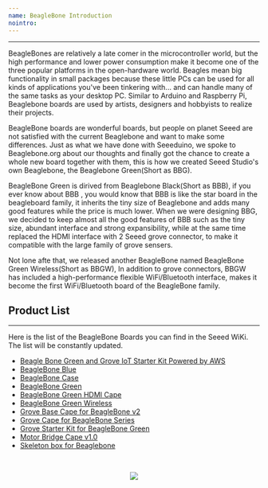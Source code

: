 ```yaml
---
name: BeagleBone Introduction
nointro:
---
```


---
BeagleBones are relatively a late comer in the microcontroller world, but the high performance and lower power consumption make it become one of the three popular platforms in the open-hardware world. Beagles mean big functionality in small packages because these little PCs can be used for all kinds of applications you've been tinkering with... and can handle many of the same tasks as your desktop PC. Similar to Arduino and Raspberry Pi, Beaglebone boards are used by artists, designers and hobbyists to realize their projects.

BeagleBone boards are wonderful boards, but people on planet Seeed are not satisfied with the current Beaglebone and want to make some differences. Just as what we have done with Seeeduino, we spoke to Beaglebone.org about our thoughts and finally got the chance to create a whole new board together with them, this is how we created Seeed Studio's own Beaglebone, the Beaglebone Green(Short as BBG).

BeagleBone Green is dirived from Beaglebone Black(Short as BBB), if you ever know about BBB , you would know that BBB is like the star board in the beagleboard family, it inherits the tiny size of Beaglebone and adds many good features while the price is much lower. When we were designing BBG, we decided to keep almost all the good features of BBB such as the tiny size, abundant interface and strong expansibility, while at the same time replaced the HDMI interface with 2 Seeed grove connector, to make it compatible with the large family of grove sensers.

Not lone afte that, we released another BeagleBone named BeagleBone Green Wireless(Short as BBGW), In addition to grove connectors, BBGW has included a high-performance flexible WiFi/Bluetooth interface, makes it become the first WiFi/Bluetooth board of the BeagleBone family.


## Product  List
---
Here is the list of the BeagleBone Boards you can find in the Seeed WiKi. The list will be constantly updated.

- [Beagle Bone Green and Grove IoT Starter Kit Powered by AWS](/Beagle_Bone_Green_and_Grove_IoT_Starter_Kit_Powered_by_AWS/)
- [BeagleBone Blue](/BeagleBone_Blue/)
- [BeagleBone Case](/Beaglebone_Case/)
- [BeagleBone Green](/BeagleBone_Green/)
- [BeagleBone Green HDMI Cape](/BeagleBone_Green_HDMI_Cape/)
- [BeagleBone Green Wireless](/BeagleBone_Green_Wireless/)
- [Grove Base Cape for BeagleBone v2](/Grove_Base_Cape_for_BeagleBone_v2/)
- [Grove Cape for BeagleBone Series](/Grove_Cape_for_BeagleBone_Series/)
- [Grove Starter Kit for BeagleBone Green](/Grove_Starter_Kit_for_BeagleBone_Green/)
- [Motor Bridge Cape v1.0](/Motor_Bridge_Cape_v1.0/)
- [Skeleton box for Beaglebone](/Skeleton_box_for_Beaglebone/)

<br /><p style="text-align:center"><a href="https://www.seeedstudio.com/act-4.html?utm_source=wiki&utm_medium=wikibanner&utm_campaign=newproducts" target="_blank"><img src="https://files.seeedstudio.com/wiki/Wiki_Banner/new_product.jpg" /></a></p>